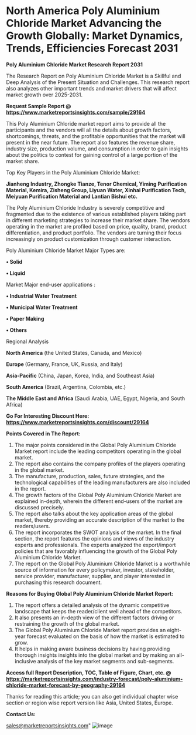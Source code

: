# North America Poly Aluminium Chloride Market Advancing the Growth Globally: Market Dynamics, Trends, Efficiencies Forecast 2031

<strong>Poly Aluminium Chloride Market Research Report 2031</strong>

The Research Report on Poly Aluminium Chloride Market is a Skillful and Deep Analysis of the Present Situation and Challenges. This research report also analyzes other important trends and market drivers that will affect market growth over 2025-2031.

<strong>Request Sample Report @ <a href=https://www.marketreportsinsights.com/sample/29164>https://www.marketreportsinsights.com/sample/29164</a></strong>

This Poly Aluminium Chloride market report aims to provide all the participants and the vendors will all the details about growth factors, shortcomings, threats, and the profitable opportunities that the market will present in the near future. The report also features the revenue share, industry size, production volume, and consumption in order to gain insights about the politics to contest for gaining control of a large portion of the market share.

Top Key Players in the Poly Aluminium Chloride Market:

<strong>Jianheng Industry, Zhongke Tianze, Tenor Chemical, Yiming Purification Material, Kemira, Zisheng Group, Liyuan Water, Xinhai Purification Tech, Meiyuan Purification Material and Lantian Bishui etc.</strong>

The Poly Aluminium Chloride Industry is severely competitive and fragmented due to the existence of various established players taking part in different marketing strategies to increase their market share. The vendors operating in the market are profiled based on price, quality, brand, product differentiation, and product portfolio. The vendors are turning their focus increasingly on product customization through customer interaction.

Poly Aluminium Chloride Market Major Types are:

<strong>• Solid

• Liquid</strong>

Market Major end-user applications :

<strong>• Industrial Water Treatment

• Municipal Water Treatment

• Paper Making

• Others</strong>

Regional Analysis

</u><strong><b>North America</b></strong> (the United States, Canada, and Mexico)

<strong><b>Europe </b></strong>(Germany, France, UK, Russia, and Italy)

<strong><b>Asia-Pacific</b></strong> (China, Japan, Korea, India, and Southeast Asia)

<strong><b>South America</b></strong> (Brazil, Argentina, Colombia, etc.)

<strong><b>The Middle East and Africa</b></strong> (Saudi Arabia, UAE, Egypt, Nigeria, and South Africa)

<strong>Go For Interesting Discount Here: <a href=https://www.marketreportsinsights.com/discount/29164>https://www.marketreportsinsights.com/discount/29164</a></strong>

<strong>Points Covered in The Report:</strong>
<ol>
  <li>The major points considered in the Global Poly Aluminium Chloride Market report include the leading competitors operating in the global market.</li>
  <li>The report also contains the company profiles of the players operating in the global market.</li>
  <li>The manufacture, production, sales, future strategies, and the technological capabilities of the leading manufacturers are also included in the report.</li>
  <li>The growth factors of the Global Poly Aluminium Chloride Market are explained in-depth, wherein the different end-users of the market are discussed precisely.</li>
  <li>The report also talks about the key application areas of the global market, thereby providing an accurate description of the market to the readers/users.</li>
  <li>The report incorporates the SWOT analysis of the market. In the final section, the report features the opinions and views of the industry experts and professionals. The experts analyzed the export/import policies that are favorably influencing the growth of the Global Poly Aluminium Chloride Market.</li>
  <li>The report on the Global Poly Aluminium Chloride Market is a worthwhile source of information for every policymaker, investor, stakeholder, service provider, manufacturer, supplier, and player interested in purchasing this research document.</li>
</ol>
<strong>Reasons for Buying Global Poly Aluminium Chloride Market Report:</strong>

<ol>
  <li>The report offers a detailed analysis of the dynamic competitive landscape that keeps the reader/client well ahead of the competitors.</li>
  <li>It also presents an in-depth view of the different factors driving or restraining the growth of the global market.</li>
  <li>The Global Poly Aluminium Chloride Market report provides an eight-year forecast evaluated on the basis of how the market is estimated to grow.</li>
  <li>It helps in making aware business decisions by having providing thorough insights insights into the global market and by making an all-inclusive analysis of the key market segments and sub-segments.</li>
</ol>
<strong>Access full Report Description, TOC, Table of Figure, Chart, etc. @ <a href=https://marketreportsinsights.com/industry-forecast/poly-aluminium-chloride-market-forecast-by-geography-29164>https://marketreportsinsights.com/industry-forecast/poly-aluminium-chloride-market-forecast-by-geography-29164</a></strong>


Thanks for reading this article; you can also get individual chapter wise section or region wise report version like Asia, United States, Europe.

<strong>Contact Us:</strong>

sales@marketreportsinsights.com"
![image](https://github.com/user-attachments/assets/1160e2f1-9606-4efb-872e-ddf96f5aaf81)
